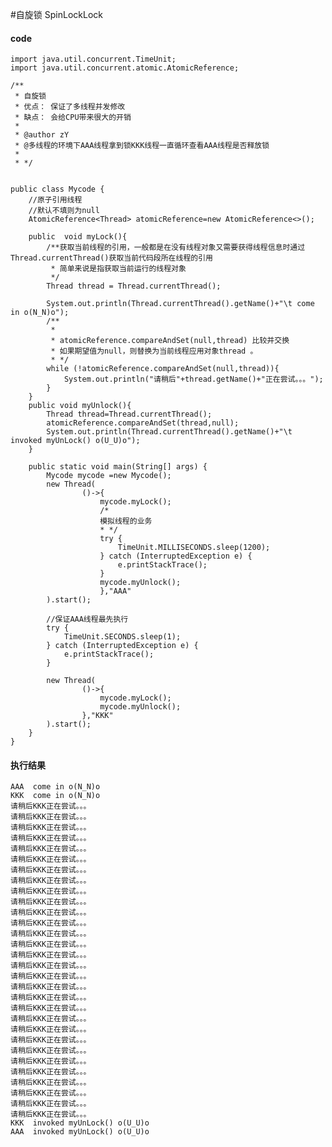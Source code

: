#自旋锁 SpinLockLock

#### code

    import java.util.concurrent.TimeUnit;
    import java.util.concurrent.atomic.AtomicReference;

    /**
     * 自旋锁
     * 优点： 保证了多线程并发修改
     * 缺点： 会给CPU带来很大的开销
     *
     * @author zY
     * @多线程的环境下AAA线程拿到锁KKK线程一直循环查看AAA线程是否释放锁
     *
     * */


    public class Mycode {
        //原子引用线程
        //默认不填则为null
        AtomicReference<Thread> atomicReference=new AtomicReference<>();

        public  void myLock(){
            /**获取当前线程的引用，一般都是在没有线程对象又需要获得线程信息时通过Thread.currentThread()获取当前代码段所在线程的引用
             * 简单来说是指获取当前运行的线程对象
             */
            Thread thread = Thread.currentThread();

            System.out.println(Thread.currentThread().getName()+"\t come in o(N_N)o");
            /**
             *
             * atomicReference.compareAndSet(null,thread) 比较并交换
             * 如果期望值为null，则替换为当前线程应用对象thread 。
             * */
            while (!atomicReference.compareAndSet(null,thread)){
                System.out.println("请稍后"+thread.getName()+"正在尝试。。。");
            }
        }
        public void myUnlock(){
            Thread thread=Thread.currentThread();
            atomicReference.compareAndSet(thread,null);
            System.out.println(Thread.currentThread().getName()+"\t invoked myUnLock() o(U_U)o");
        }

        public static void main(String[] args) {
            Mycode mycode =new Mycode();
            new Thread(
                    ()->{
                        mycode.myLock();
                        /*
                        模拟线程的业务
                        * */
                        try {
                            TimeUnit.MILLISECONDS.sleep(1200);
                        } catch (InterruptedException e) {
                            e.printStackTrace();
                        }
                        mycode.myUnlock();
                        },"AAA"
            ).start();

            //保证AAA线程最先执行
            try {
                TimeUnit.SECONDS.sleep(1);
            } catch (InterruptedException e) {
                e.printStackTrace();
            }

            new Thread(
                    ()->{
                        mycode.myLock();
                        mycode.myUnlock();
                    },"KKK"
            ).start();
        }
    }
#### 执行结果

    AAA	 come in o(N_N)o
    KKK	 come in o(N_N)o
    请稍后KKK正在尝试。。。
    请稍后KKK正在尝试。。。
    请稍后KKK正在尝试。。。
    请稍后KKK正在尝试。。。
    请稍后KKK正在尝试。。。
    请稍后KKK正在尝试。。。
    请稍后KKK正在尝试。。。
    请稍后KKK正在尝试。。。
    请稍后KKK正在尝试。。。
    请稍后KKK正在尝试。。。
    请稍后KKK正在尝试。。。
    请稍后KKK正在尝试。。。
    请稍后KKK正在尝试。。。
    请稍后KKK正在尝试。。。
    请稍后KKK正在尝试。。。
    请稍后KKK正在尝试。。。
    请稍后KKK正在尝试。。。
    请稍后KKK正在尝试。。。
    请稍后KKK正在尝试。。。
    请稍后KKK正在尝试。。。
    请稍后KKK正在尝试。。。
    请稍后KKK正在尝试。。。
    请稍后KKK正在尝试。。。
    请稍后KKK正在尝试。。。
    请稍后KKK正在尝试。。。
    请稍后KKK正在尝试。。。
    请稍后KKK正在尝试。。。
    请稍后KKK正在尝试。。。
    请稍后KKK正在尝试。。。
    请稍后KKK正在尝试。。。
    KKK	 invoked myUnLock() o(U_U)o
    AAA	 invoked myUnLock() o(U_U)o



